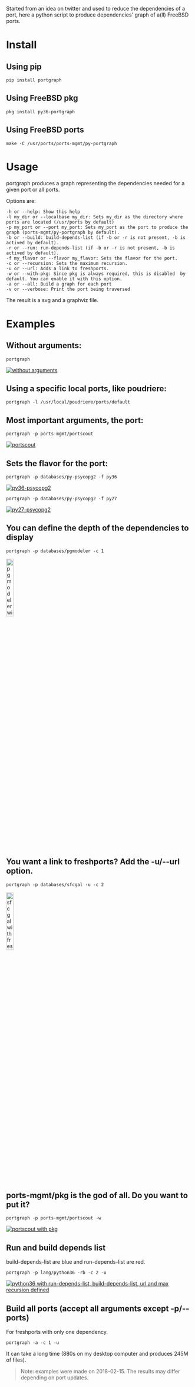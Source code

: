 Started from an idea on twitter and used to reduce the dependencies of a port, here a python script to produce dependencies' graph of a(ll) FreeBSD ports.

# Install
## Using pip

`pip install portgraph`

## Using FreeBSD pkg

`pkg install py36-portgraph`

## Using FreeBSD ports

`make -C /usr/ports/ports-mgmt/py-portgraph`

# Usage
portgraph produces a graph representing the dependencies needed for a given port or all ports.

Options are:
```
-h or --help: Show this help
-l my_dir or --localbase my_dir: Sets my_dir as the directory where ports are located (/usr/ports by default)
-p my_port or --port my_port: Sets my_port as the port to produce the graph (ports-mgmt/py-portgraph by default).
-b or --build: build-depends-list (if -b or -r is not present, -b is actived by default).
-r or --run: run-depends-list (if -b or -r is not present, -b is actived by default).
-f my_flavor or --flavor my_flavor: Sets the flavor for the port.
-c or --recursion: Sets the maximum recursion.
-u or --url: Adds a link to freshports.
-w or --with-pkg: Since pkg is always required, this is disabled  by default. You can enable it with this option.
-a or --all: Build a graph for each port
-v or --verbose: Print the port being traversed
```

The result is a svg and a graphviz file.

# Examples

## Without arguments:

`portgraph`

[<img src="https://glcdn.githack.com/lbartoletti/portgraph/raw/master/img/py-portgraph.png" alt="without arguments"/>](https://glcdn.githack.com/lbartoletti/portgraph/raw/master/img/py-portgraph.svg)

## Using a specific local ports, like poudriere:

`portgraph -l /usr/local/poudriere/ports/default`


## Most important arguments, the port:

`portgraph -p ports-mgmt/portscout`

[<img src="https://glcdn.githack.com/lbartoletti/portgraph/raw/master/img/portscout.png" alt="portscout"/>](https://glcdn.githack.com/lbartoletti/portgraph/raw/master/img/portscout.svg)

## Sets the flavor for the port:

`portgraph -p databases/py-psycopg2 -f py36`

[<img src="https://glcdn.githack.com/lbartoletti/portgraph/raw/master/img/py-psycopg2@py36.png" alt="py36-psycopg2"/>](https://glcdn.githack.com/lbartoletti/portgraph/raw/master/img/py-psycopg2@py36.svg)

`portgraph -p databases/py-psycopg2 -f py27`

[<img src="https://glcdn.githack.com/lbartoletti/portgraph/raw/master/img/py-psycopg2@py27.png" alt="py27-psycopg2"/>](https://glcdn.githack.com/lbartoletti/portgraph/raw/master/img/py-psycopg2@py27.svg)

## You can define the depth of the dependencies to display

`portgraph -p databases/pgmodeler -c 1`

[<img src="https://glcdn.githack.com/lbartoletti/portgraph/raw/master/img/pgmodeler_rec_1.png" alt="pgmodeler with max recursion defined" width="20%" height="20%"/>](https://glcdn.githack.com/lbartoletti/portgraph/raw/master/img/pgmodeler_rec_1.svg)

## You want a link to freshports? Add the -u/--url option.

`portgraph -p databases/sfcgal -u -c 2`

[<img src="https://glcdn.githack.com/lbartoletti/portgraph/raw/master/img/sfcgal.png" alt="sfcgal with freshports url" width="20%" height="20%"/>](https://glcdn.githack.com/lbartoletti/portgraph/raw/master/img/sfcgal.svg)

## ports-mgmt/pkg is the god of all. Do you want to put it?

`portgraph -p ports-mgmt/portscout -w`

[<img src="https://glcdn.githack.com/lbartoletti/portgraph/raw/master/img/portscout_pkg.png" alt="portscout with pkg"/>](https://glcdn.githack.com/lbartoletti/portgraph/raw/master/img/portscout_pkg.svg)

## Run and build depends list

build-depends-list are blue and run-depends-list are red.

`portgraph -p lang/python36 -rb -c 2 -u`

[<img src="https://glcdn.githack.com/lbartoletti/portgraph/raw/master/img/python36.png" alt="python36 with run-depends-list, build-depends-list, url and max recursion defined "/>](https://glcdn.githack.com/lbartoletti/portgraph/raw/master/img/python36.svg)


## Build all ports (accept all arguments except -p/--ports)

For freshports with only one dependency.

`portgraph -a -c 1 -u`


It can take a long time (880s on my desktop computer and produces 245M of files).

> Note: examples were made on 2018-02-15. The results may differ depending on port updates.
